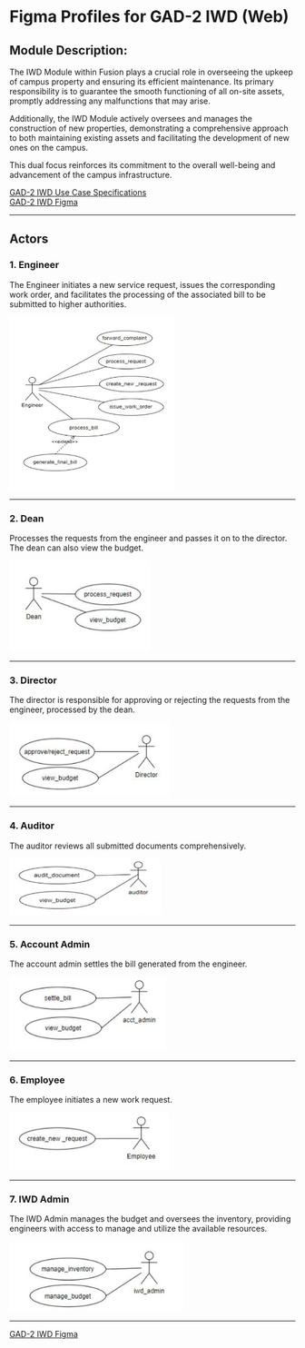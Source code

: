 ﻿# **Figma Profiles for GAD-2 IWD (Web)** 

## **Module Description:**  

The IWD Module within Fusion plays a crucial role in overseeing the upkeep of campus property and ensuring its efficient maintenance. Its primary responsibility is to guarantee the smooth functioning of all on-site assets, promptly addressing any malfunctions that may arise.  

Additionally, the IWD Module actively oversees and manages the construction of new properties, demonstrating a comprehensive approach to both maintaining existing assets and facilitating the development of new ones on the campus.

This dual focus reinforces its commitment to the overall well-being and advancement of the campus infrastructure.

[GAD-2 IWD Use Case Specifications](https://docs.google.com/document/d/1RkqFgSMCQy3FLpzJ5aYf903HNKyPsBHDczrxVLfBsiY/edit?usp=sharing)  
[GAD-2 IWD Figma](https://www.figma.com/file/TxWEHzOMPx6PfSYEYYTjf4/GAD-2-IWD?type=design&node-id=0%3A1&mode=design&t=lcPPPmDURlZnBGNI-1)

---

## **Actors**

### 1. **Engineer** 

The Engineer initiates a new service request, issues the corresponding work order, and facilitates the processing of the associated bill to be submitted to higher authorities.

![Engineer](images/Aspose.Words.52b67ec4-5fd4-4799-b49b-a4b96459bb15.001.png)

---

### 2. **Dean** 

Processes the requests from the engineer and passes it on to the director. The dean can also view the budget.

![Dean](images/Aspose.Words.52b67ec4-5fd4-4799-b49b-a4b96459bb15.002.png)

---

### 3. **Director** 

The director is responsible for approving or rejecting the requests from the engineer, processed by the dean.

![Director](images/Aspose.Words.52b67ec4-5fd4-4799-b49b-a4b96459bb15.003.png)

---

### 4. **Auditor** 

The auditor reviews all submitted documents comprehensively.

![Auditor](images/Aspose.Words.52b67ec4-5fd4-4799-b49b-a4b96459bb15.004.png)

---

### 5. **Account Admin** 

The account admin settles the bill generated from the engineer.

![Account Admin](images/Aspose.Words.52b67ec4-5fd4-4799-b49b-a4b96459bb15.005.png)

---

### 6. **Employee** 

The employee initiates a new work request.

![Employee](images/Aspose.Words.52b67ec4-5fd4-4799-b49b-a4b96459bb15.006.png)

---

### 7. **IWD Admin** 

The IWD Admin manages the budget and oversees the inventory, providing engineers with access to manage and utilize the available resources.

![IWD Admin](images/Aspose.Words.52b67ec4-5fd4-4799-b49b-a4b96459bb15.007.png)

---

[GAD-2 IWD Figma](https://www.figma.com/file/TxWEHzOMPx6PfSYEYYTjf4/GAD-2-IWD?type=design&node-id=0%3A1&mode=design&t=lcPPPmDURlZnBGNI-1)
